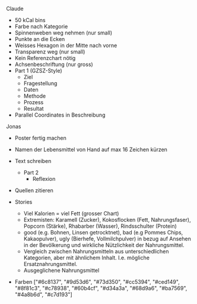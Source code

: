 Claude
- 50 kCal bins
- Farbe nach Kategorie
- Spinnenweben weg nehmen (nur small)
- Punkte an die Ecken
- Weisses Hexagon in der Mitte nach vorne
- Transparenz weg (nur small)
- Kein Referenzchart nötig
- Achsenbeschriftung (nur gross)
- Part 1 (GZSZ-Style)
    - Ziel
    - Fragestellung
    - Daten
    - Methode
    - Prozess
    - Resultat
- Parallel Coordinates in Beschreibung

Jonas

- Poster fertig machen
- Namen der Lebensmittel von Hand auf max 16 Zeichen kürzen
- Text schreiben
    - Part 2
        - Reflexion
- Quellen zitieren
- Stories
    - Viel Kalorien = viel Fett (grosser Chart)
    - Extremisten: Karamell (Zucker), Kokosflocken (Fett, Nahrungsfaser), Popcorn (Stärke), Rhabarber (Wasser), Rindsschulter (Protein)
    - good (e.g. Bohnen, Linsen getrocktnet), bad (e.g Pommes Chips, Kakaopulver), ugly (Bierhefe, Vollmilchpulver) in bezug auf Ansehen in der Bevölkerung und wirkliche Nützlichkeit der Nahrungsmittel.
    - Vergleich zwischen Nahrungsmitteln aus unterschiedlichen Kategorien, aber mit ähnlichem Inhalt. I.e. mögliche Ersatznahrungsmittel.
    - Ausgeglichene Nahrungsmittel

- Farben
    ["#6c8137",
    "#9d53d6",
    "#73d350",
    "#cc5394",
    "#ced149",
    "#8f81c3",
    "#c78938",
    "#60b4cf",
    "#d34a3a",
    "#68d9a6",
    "#ba7569",
    "#4a8b6d",
    "#c7d193"]
